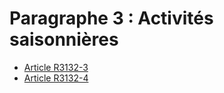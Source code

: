# Paragraphe 3 : Activités saisonnières

* [Article R3132-3](./LEGIARTI000018534417.md)
* [Article R3132-4](./LEGIARTI000018534415.md)
